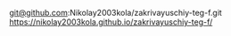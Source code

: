 git@github.com:Nikolay2003kola/zakrivayuschiy-teg-f.git 
https://nikolay2003kola.github.io/zakrivayuschiy-teg-f/
